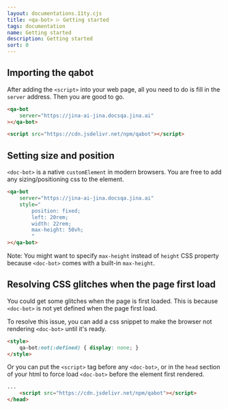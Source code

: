 ```yaml
---
layout: documentations.11ty.cjs
title: <qa-bot> ⌲ Getting started
tags: documentation
name: Getting started
description: Getting started
sort: 0
---
```

## Importing the qabot
After adding the `<script>` into your web page,
all you need to do is fill in the `server` address. 
Then you are good to go.
```html
<qa-bot
    server="https://jina-ai-jina.docsqa.jina.ai"    
></qa-bot>

<script src="https://cdn.jsdelivr.net/npm/qabot"></script>
```
## Setting size and position
`<doc-bot>` is a native `customElement` in modern browsers.
You are free to add any sizing/positioning css to the element.
```html
<qa-bot
    server="https://jina-ai-jina.docsqa.jina.ai"    
    style="
        position: fixed; 
        left: 20rem; 
        width: 22rem; 
        max-height: 50vh;
        "
></qa-bot>
```

Note: You might want to specify `max-height` instead of `height` CSS property because `<doc-bot>` comes with a built-in `max-height`.

## Resolving CSS glitches when the page first load
You could get some glitches when the page is first loaded.
This is because `<doc-bot>` is not yet defined when the page first load.

To resolve this issue, you can add a css snippet to make the browser not rendering `<doc-bot>` until it's ready.

```html
<style>
    qa-bot:not(:defined) { display: none; }
</style>
```

Or you can put the `<script>` tag before any `<doc-bot>`, or in the `head` section of your html to force load `<doc-bot>` before the element first rendered.

```html
...
    <script src="https://cdn.jsdelivr.net/npm/qabot"></script>
</head>
```

<style>
    qa-bot:not(:defined) { display: none; }
</style>
<qa-bot
    server="https://jina-ai-jina.docsqa.jina.ai"    
    style="
        position: fixed; 
        left: 1rem; 
        bottom: 1rem;
        width: 22rem; 
        max-height: 50vh;
        "
    orientation="bottom-left" show-tip>
    </qa-bot>
